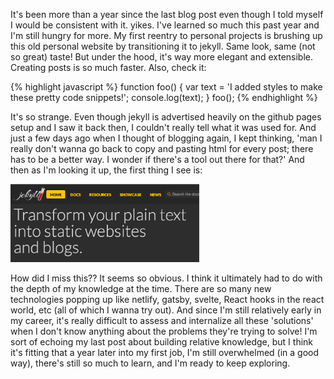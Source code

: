 It's been more than a year since the last blog post even though I told myself I would be consistent with it. yikes.
I've learned so much this past year and I'm still hungry for more. My first reentry to personal projects is brushing up
this old personal website by transitioning it to jekyll. Same look, same (not so great) taste! But under the hood, it's way more
elegant and extensible. Creating posts is so much faster. Also, check it: 

<div class="snippet">
    {% highlight javascript %}
    function foo() {
        var text = 'I added styles to make these pretty code snippets!';
        console.log(text);
    }
    foo();
    {% endhighlight %}
</div>

It's so strange. Even though jekyll is advertised heavily on the github pages setup and I saw it back then, 
I couldn't really tell what it was used for. And just a few days ago when I thought of blogging again,
I kept thinking, 'man I really don't wanna go back to copy and pasting html for every post; there has to be a better way. I wonder if there's
a tool out there for that?' And then as I'm looking it up, the first thing I see is: 

<img src="/assets/images/jekyll.png" width="60%" />

How did I miss this?? It seems so obvious. I think it ultimately had to do with the depth of my knowledge at the time.
There are so many new technologies popping up like netlify, gatsby, svelte, React hooks in the react world, etc (all of which I wanna try out).
And since I'm still relatively early in my career, it's really difficult to assess and internalize all these 'solutions'
when I don't know anything about the problems they're trying to solve! I'm sort of echoing my last post about building relative knowledge,
but I think it's fitting that a year later into my first job, I'm still overwhelmed (in a good way), there's still so much to learn, and I'm ready to keep exploring.





